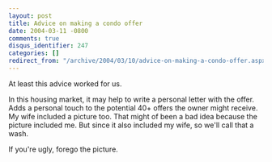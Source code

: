 ```yaml
---
layout: post
title: Advice on making a condo offer
date: 2004-03-11 -0800
comments: true
disqus_identifier: 247
categories: []
redirect_from: "/archive/2004/03/10/advice-on-making-a-condo-offer.aspx/"
---
```


At least this advice worked for us.

In this housing market, it may help to write a personal letter with the
offer. Adds a personal touch to the potential 40+ offers the owner might
receive. My wife included a picture too. That might of been a bad idea
because the picture included me. But since it also included my wife, so
we'll call that a wash.

If you're ugly, forego the picture.

